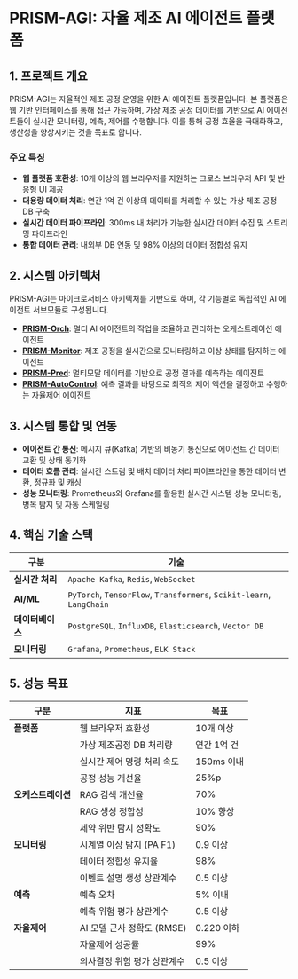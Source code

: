 # PRISM-AGI: 자율 제조 AI 에이전트 플랫폼

## 1. 프로젝트 개요

PRISM-AGI는 자율적인 제조 공정 운영을 위한 AI 에이전트 플랫폼입니다. 본 플랫폼은 웹 기반 인터페이스를 통해 접근 가능하며, 가상 제조 공정 데이터를 기반으로 AI 에이전트들이 실시간 모니터링, 예측, 제어를 수행합니다. 이를 통해 공정 효율을 극대화하고, 생산성을 향상시키는 것을 목표로 합니다.

### 주요 특징
- **웹 플랫폼 호환성**: 10개 이상의 웹 브라우저를 지원하는 크로스 브라우저 API 및 반응형 UI 제공
- **대용량 데이터 처리**: 연간 1억 건 이상의 데이터를 처리할 수 있는 가상 제조 공정 DB 구축
- **실시간 데이터 파이프라인**: 300ms 내 처리가 가능한 실시간 데이터 수집 및 스트리밍 파이프라인
- **통합 데이터 관리**: 내외부 DB 연동 및 98% 이상의 데이터 정합성 유지

## 2. 시스템 아키텍처

PRISM-AGI는 마이크로서비스 아키텍처를 기반으로 하며, 각 기능별로 독립적인 AI 에이전트 서브모듈로 구성됩니다.

- **[PRISM-Orch](./Orch/README.md)**: 멀티 AI 에이전트의 작업을 조율하고 관리하는 오케스트레이션 에이전트
- **[PRISM-Monitor](./Monitor/README.md)**: 제조 공정을 실시간으로 모니터링하고 이상 상태를 탐지하는 에이전트
- **[PRISM-Pred](./Pred/README.md)**: 멀티모달 데이터를 기반으로 공정 결과를 예측하는 에이전트
- **[PRISM-AutoControl](./AutoControl/README.md)**: 예측 결과를 바탕으로 최적의 제어 액션을 결정하고 수행하는 자율제어 에이전트

## 3. 시스템 통합 및 연동

- **에이전트 간 통신**: 메시지 큐(Kafka) 기반의 비동기 통신으로 에이전트 간 데이터 교환 및 상태 동기화
- **데이터 흐름 관리**: 실시간 스트림 및 배치 데이터 처리 파이프라인을 통한 데이터 변환, 정규화 및 캐싱
- **성능 모니터링**: Prometheus와 Grafana를 활용한 실시간 시스템 성능 모니터링, 병목 탐지 및 자동 스케일링

## 4. 핵심 기술 스택

| 구분 | 기술 |
| --- | --- |
| **실시간 처리** | `Apache Kafka`, `Redis`, `WebSocket` |
| **AI/ML** | `PyTorch`, `TensorFlow`, `Transformers`, `Scikit-learn`, `LangChain` |
| **데이터베이스** | `PostgreSQL`, `InfluxDB`, `Elasticsearch`, `Vector DB` |
| **모니터링** | `Grafana`, `Prometheus`, `ELK Stack` |

## 5. 성능 목표

| 구분 | 지표 | 목표 |
| --- | --- | --- |
| **플랫폼** | 웹 브라우저 호환성 | 10개 이상 |
| | 가상 제조공정 DB 처리량 | 연간 1억 건 |
| | 실시간 제어 명령 처리 속도 | 150ms 이내 |
| | 공정 성능 개선율 | 25%p |
| **오케스트레이션** | RAG 검색 개선율 | 70% |
| | RAG 생성 정합성 | 10% 향상 |
| | 제약 위반 탐지 정확도 | 90% |
| **모니터링** | 시계열 이상 탐지 (PA F1) | 0.9 이상 |
| | 데이터 정합성 유지율 | 98% |
| | 이벤트 설명 생성 상관계수 | 0.5 이상 |
| **예측** | 예측 오차 | 5% 이내 |
| | 예측 위험 평가 상관계수 | 0.5 이상 |
| **자율제어** | AI 모델 근사 정확도 (RMSE) | 0.220 이하 |
| | 자율제어 성공률 | 99% |
| | 의사결정 위험 평가 상관계수 | 0.5 이상 |